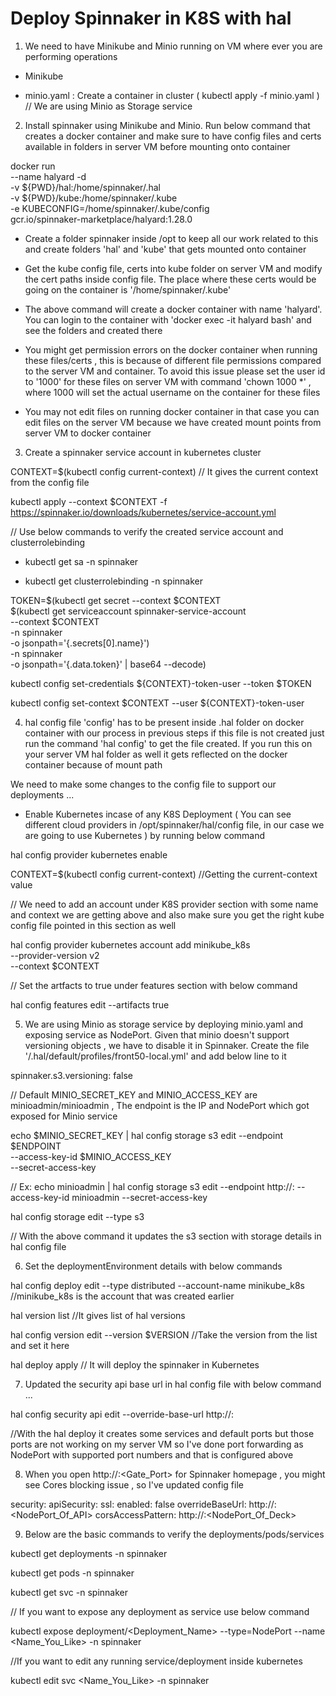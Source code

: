 # Deploy Spinnaker in K8S with hal

1. We need to have Minikube and Minio running on VM where ever you are performing operations

- Minikube

- minio.yaml : Create a container in cluster ( kubectl apply -f minio.yaml )   // We are using Minio as Storage service


2. Install spinnaker using Minikube and Minio. Run below command that creates a docker container and make sure to have config files and certs available in folders in server VM before mounting onto container

docker run\
    --name halyard -d \
    -v ${PWD}/hal:/home/spinnaker/.hal \
    -v ${PWD}/kube:/home/spinnaker/.kube \
    -e KUBECONFIG=/home/spinnaker/.kube/config \
    gcr.io/spinnaker-marketplace/halyard:1.28.0


- Create a folder spinnaker inside /opt to keep all our work related to this and create folders 'hal' and 'kube' that gets mounted onto container

- Get the kube config file, certs into kube folder on server VM and modify the cert paths inside config file. The place where these certs would be going on the container is '/home/spinnaker/.kube'


- The above command will create a docker container with name 'halyard'. You can login to the container with 'docker exec -it halyard bash' and see the folders and created there

- You might get permission errors on the docker container when running these files/certs , this is because of different file permissions compared to the server VM and container. To avoid this issue please set the user id to '1000' for these files on server VM with command 'chown 1000 *' , where 1000 will set the actual username on the container for these files

- You may not edit files on running docker container in that case you can edit files on the server VM because we have created mount points from server VM to docker container
 

3. Create a spinnaker service account in kubernetes cluster

CONTEXT=$(kubectl config current-context)           // It gives the current context from the config file

kubectl apply --context $CONTEXT -f https://spinnaker.io/downloads/kubernetes/service-account.yml

// Use below commands to verify the created service account and clusterrolebinding

- kubectl get sa -n spinnaker

- kubectl get clusterrolebinding -n spinnaker


TOKEN=$(kubectl get secret --context $CONTEXT \
   $(kubectl get serviceaccount spinnaker-service-account \
       --context $CONTEXT \
       -n spinnaker \
       -o jsonpath='{.secrets[0].name}') \
   -n spinnaker \
   -o jsonpath='{.data.token}' | base64 --decode)


kubectl config set-credentials ${CONTEXT}-token-user --token $TOKEN

kubectl config set-context $CONTEXT --user ${CONTEXT}-token-user


4. hal config file 'config' has to be present inside .hal folder on docker container with our process in previous steps if this file is not created just run the command 'hal config' to get the file created. If you run this on your server VM hal folder as well it gets reflected on the docker container because of mount path

We need to make some changes to the config file to support our deployments ...

- Enable Kubernetes incase of any K8S Deployment ( You can see different cloud providers in /opt/spinnaker/hal/config file, in our case we are going to use Kubernetes ) by running below command

hal config provider kubernetes enable

CONTEXT=$(kubectl config current-context)      //Getting the current-context value

// We need to add an account under K8S provider section with some name and context we are getting above and also make sure you get the right kube config file pointed in this section as well

hal config provider kubernetes account add minikube_k8s \
    --provider-version v2 \
    --context $CONTEXT

// Set the artfacts to true under features section with below command

hal config features edit --artifacts true



5. We are using Minio as storage service by deploying minio.yaml and exposing service as NodePort. Given that minio doesn't support versioning objects , we have to disable it in Spinnaker. Create the file '/.hal/default/profiles/front50-local.yml' and add below line to it

spinnaker.s3.versioning: false


// Default MINIO_SECRET_KEY and MINIO_ACCESS_KEY are minioadmin/minioadmin , The endpoint is the IP and NodePort which got exposed for Minio service

echo $MINIO_SECRET_KEY | hal config storage s3 edit --endpoint $ENDPOINT \
    --access-key-id $MINIO_ACCESS_KEY \
    --secret-access-key

// Ex: echo minioadmin | hal config storage s3 edit --endpoint http://<IP>:<NodePort> --access-key-id minioadmin --secret-access-key

hal config storage edit --type s3

// With the above command it updates the s3 section with storage details in hal config file


6. Set the deploymentEnvironment details with below commands

hal config deploy edit --type distributed --account-name minikube_k8s           //minikube_k8s is the account that was created earlier

hal version list         //It gives list of hal versions

hal config version edit --version $VERSION            //Take the version from the list and set it here

hal deploy apply             // It will deploy the spinnaker in Kubernetes


7. Updated the security api base url in hal config file with below command ...

hal config security api edit --override-base-url http://<IP>:<NodePort> 

//With the hal deploy it creates some services and default ports but those ports are not working on my server VM so I've done port forwarding as NodePort with supported port numbers and that is configured above


8. When you open http://<IP>:<Gate_Port> for Spinnaker homepage , you might see Cores blocking issue , so I've updated config file

security:
    apiSecurity:
      ssl:
        enabled: false
      overrideBaseUrl: http://<IP>:<NodePort_Of_API>
      corsAccessPattern: http://<IP>:<NodePort_Of_Deck>



9. Below are the basic commands to verify the deployments/pods/services

kubectl get deployments -n spinnaker

kubectl get pods -n spinnaker

kubectl get svc -n spinnaker

// If you want to expose any deployment as service use below command 

kubectl expose deployment/<Deployment_Name> --type=NodePort --name <Name_You_Like> -n spinnaker

//If you want to edit any running service/deployment inside kubernetes

kubectl edit svc <Name_You_Like> -n spinnaker












 
